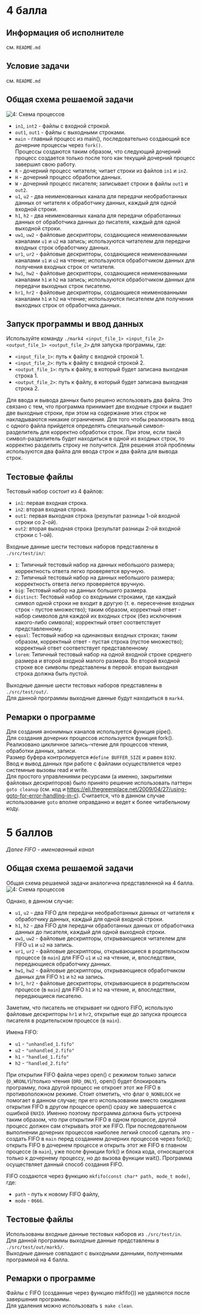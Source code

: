 # 4 балла

## Информация об исполнителе
см. `README.md`

## Условие задачи
см. `README.md`

## Общая схема решаемой задачи
![4: Схема процессов](./pics/4-process-graph.png)
- `in1`, `int2` - файлы с входной строкой.
- `out1`, `out1` - файлы с выходными строками.
- `main` - главный процесс из main(), последовательно создающий все дочерние процессы через `fork()`.  
  Процессы создаются таким образом, что следующий дочерний процесс создается только после того как текущий дочерний процесс завершил свою работу.
- `R` - дочерний процесс читателя; читает строки из файлов `in1` и `in2`.
- `H` - дочерний процесс обработки данных.
- `W` - дочерний процесс писателя; записывает строки в файлы `out1` и `out2`.
- `u1`, `u2` - два неименованных канала для передачи необработанных данных от читателя к обработчику данных, каждый для одной входной строки.
- `h1`, `h2` - два неименованных канала для передачи обработанных данных от обработчика данных до писателя, каждый для одной выходной строки.
- `uw1`, `uw2` - файловые дескрипторы, создающиеся неименованными каналами `u1` и `u2` на запись; используются читателем для передачи входных строк обработчику данных.
- `ur1`, `ur2` - файловые дескрипторы, создающиеся неименованными каналами `u1` и `u2` на чтение; используются обработчиком данных для получения входных строк от читателя.
- `hw1`, `hw2` - файловые дескрипторы, создающиеся неименованными каналами `h1` и `h2` на запись; используются обработчиком данных для передачи выходных строк писателю.
- `hr1`, `hr2` - файловые дескрипторы, создающиеся неименованными каналами `h1` и `h2` на чтение; используются писателем для получения выходных строк от обработчика данных.

## Запуск программы и ввод данных
Используйте команду `./mark4 <input_file_1> <input_file_2> <output_file_1> <output_file_2>` для запуска программы, где:
- `<input_file_1>`: путь к файлу с входной строкой 1.
- `<input_file_2>`: путь к файлу с входной строкой 2.
- `<output_file_1>`: путь к файлу, в который будет записана выходная строка 1.
- `<output_file_2>`: путь к файлу, в который будет записана выходная строка 2.

Для ввода и вывода данных было решено использовать два файла. Это связано с тем, что программа принимает две входные строки и выдает две выходные строки, при этом на содержание этих строк не накладываются никакие ограничения. Для того чтобы реализовать ввод с одного файла прийдется определять специальный символ-разделитель для корректно обработки строк. При этом, если такой символ-разделитель будет находиться в одной из входных строк, то корректно разделить строку не получится. Для решения этой проблемы используются два файла для ввода строк и два файла для вывода строк.    

## Тестовые файлы
Тестовый набор состоит из 4 файлов:
- `in1`: первая входная строка.
- `in2`: вторая входная строка.
- `out1`: первая выходная строка (результат разницы 1-ой входной строки со 2-ой).
- `out2`: вторая выходная строка (результат разницы 2-ой входной строки с 1-ой).

Входные данные шести тестовых наборов представлены в `./src/test/in/`:
- `1`: Типичный тестовый набор на данных небольшого размера; корректность ответа легко проверяется вручную. 
- `2`: Типичный тестовый набор на данных небольшого размера; корректность ответа легко проверяется вручную. 
- `big`: Тестовый набор на данных большего размера.
- `distinct`: Тестовый набор со входными строками, где каждый символ одной строки не входит в другую (т. е. пересечение входных строк - пустое множество); таким образом, корректный ответ - набор символов для каждой их входных строк (без исключения какого-либо символа); корректный ответ соответствует представленному.
- `equal`: Тестовый набор на одинаковых входных строках; таким образом, корректный ответ - пустая строка (пустое множество); корректный ответ соответствует представленному
- `lorem`: Типичный тестовый набор на одной входной строке среднего размера и второй входной малого размера. Во второй входной строке все символы представлены в первой: вторая выходная строка должна быть пустой.  

Выходные данные шести тестовых наборов представлены в `./src/test/out/`.  
Для данной программы выходные данные будут находиться в `mark4`. 

## Ремарки о программе
Для создания анонимных каналов используется функция pipe().   
Для создания дочерних процессов используется функция fork().  
Реализовано цикличное запись-чтение для процессов чтения, обработки данных, записи.  
Размер буфера контролируется `#define BUFFER_SIZE` и равен `8192`.  
Ввод и вывод данных при работе с файлами осуществляется через системные вызовы read и write.  
Для простого управлениями ресурсами (а именно, закрытиями файловых дескрипторов) было принято решение использовать паттерн `goto cleanup` (см. код и https://eli.thegreenplace.net/2009/04/27/using-goto-for-error-handling-in-c). Считается, что в данном случае использование `goto` вполне оправданно и ведет к более читабельному коду.  

# 5 баллов
*Далее FIFO - именованный канал*

## Общая схема решаемой задачи
Общая схема решаемой задачи аналогична представленной на 4 балла.  
![4: Схема процессов](./pics/4-process-graph.png)

Однако, в данном случае:
- `u1`, `u2` - два FIFO для передачи необработанных данных от читателя к обработчику данных, каждый для одной входной строки.
- `h1`, `h2` - два FIFO для передачи обработанных данных от обработчика данных до писателя, каждый для одной выходной строки.
- `uw1`, `uw2` - файловые дескрипторы, открывающиеся читателем для FIFO `u1` и `u2` на запись.
- `ur1`, `ur2` - файловые дескрипторы, открывающиеся в родительском процессе (в `main`) для FIFO `u1` и `u2` на чтение, и, впоследствии, передающиеся обработчику данных.
- `hw1`, `hw2` - файловые дескрипторы, открывающиеся обработчиком данных для FIFO `h1` и `h2` на запись.
- `hr1`, `hr2` - файловые дескрипторы, открывающиеся в родительском процессе (в `main`) для FIFO `h1` и `h2` на чтение, и, впоследствии, передающиеся писателю.

Заметим, что писатель не открывает ни одного FIFO, использую файловые дескрипторы `hr1` и `hr2`, открытые еще до запуска процесса писателя в родительском процессе (в `main`).  

Имена FIFO:
- `u1` - `"unhandled_1.fifo"`
- `u2` - `"unhandled_2.fifo"`
- `h1` - `"handled_1.fifo"`
- `h2` - `"handled_2.fifo"`

При открытии FIFO файла через open() с режимом только записи (`O_WRONLY`)/только чтения (`ORD_ONLY`), open() будет блокировать программу, пока 
другой процесс не откроет этот же FIFO в противоположном режиме. Стоит отметить, что флаг `O_NONBLOCK` не помогает в данном случае; при его использовании вместо ожидания открытия FIFO в другом процессе open() сразу же завершается с ошибкой `ENXIO`. Именно поэтому программа должна быть устроена таким образом, что при открытии FIFO в одном процессе, другой процесс должен сам открывать этот же FIFO. При последовательном выполнении дочерних процессов наиболее легкий способ сделать это - создать FIFO в `main` перед созданием дочерних процессов через fork(); открыть FIFO в дочернем процессе и открыть этот же FIFO в главном процессе (в `main`), уже после функции fork() и блока кода, относящегося только к дочернему процессу, но до вызова функции wait(). Программа осуществляет данный способ создания FIFO.

FIFO создаются через функцию `mkfifo(const char* path, mode_t mode)`, где:
- `path` - путь к новому FIFO файлу,
- `mode` - `0666`.

## Тестовые файлы

Использованы входные данные тестовых наборов из `./src/test/in`.  
Для данной программы выходные данные представлены в `./src/test/out/mark5/`.  
Выходные данные совпадают с выходными данными, полученными программой на 4 балла.  

## Ремарки о программе
Файлы с FIFO (созданные через функцию mkfifo()) не удаляются после завершения программы.  
Для удаления можно использовать `$ make clean`.


